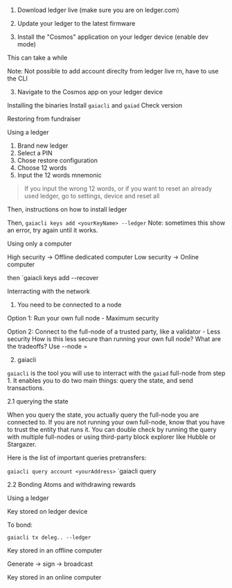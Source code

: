 1. Download ledger live (make sure you are on ledger.com)

2. Update your ledger to the latest firmware 

2. Install the "Cosmos" application on your ledger device (enable dev mode)

This can take a while 

Note: Not possible to add account direclty from ledger live rn, have to use the CLI 

3. Navigate to the Cosmos app on your ledger device


Installing the binaries 
Install `gaiacli` and `gaiad` 
Check version


Restoring from fundraiser

Using a ledger

1. Brand new ledger
2. Select a PIN
3. Chose restore configuration
4. Choose 12 words
5. Input the 12 words mnemonic

> If you input the wrong 12 words, or if you want to reset an already used ledger, go to settings, device and reset all

Then, instructions on how to install ledger

Then, `gaiacli keys add <yourKeyName> --ledger`
Note: sometimes this show an error, try again until it works. 

Using only a computer

High security -> Offline dedicated computer
Low security -> Online computer 

then `gaiacli keys add <yourKeyName> --recover 


Interracting with the network 

1. You need to be connected to a node

Option 1: Run your own full node - Maximum security

Option 2: Connect to the full-node of a trusted party, like a validator - Less security
How is this less secure than running your own full node?
What are the tradeoffs?
Use --node = 

2. gaiacli

`gaiacli` is the tool you will use to interract with the `gaiad` full-node from step 1. 
It enables you to do two main things: query the state, and send transactions. 

2.1 querying the state

When you query the state, you actually query the full-node you are connected to. If you are not running your own full-node, know that you have to trust the entity that runs it. You can double check by running the query with multiple full-nodes or using third-party block explorer like Hubble or Stargazer.

Here is the list of important queries pretransfers:

`gaiacli query account <yourAddress>`
`gaiacli query 

2.2 Bonding Atoms and withdrawing rewards 

Using a ledger

Key stored on ledger device 

To bond:

`gaiacli tx deleg.. --ledger`

Key stored in an offline computer

Generate -> sign -> broadcast

Key stored in an online computer 

